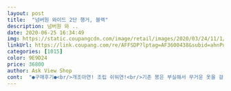 ```yaml
---
layout: post 
title:  "넘버원 와이드 2단 행거, 블랙" 
description: 넘버원 와 ..
date: 2020-06-25 16:34:49 
img: https://static.coupangcdn.com/image/retail/images/2020/03/24/11/1/c1bfe1ef-9ed4-400c-98bf-47bdb6dfc364.jpg 
linkUrl: https://link.coupang.com/re/AFFSDP?lptag=AF3600438&subid=ahnPublicAsk&pageKey=1421638352&itemId=2460242637&vendorItemId=70453761052&traceid=V0-113-1917a6643e9c7803 
categories: [1015] 
color: 9E9D24 
price: 36800 
author: Ask View Shop 
cont:  "●구매후기●<br/>개조아연! 조립 쉬워연!<br/>기존 봉은 부실해서 무거운 옷을 걸었더니 무너질듯 한데<br/>다만 전 설명서를 넘 대충 봐서 고정했다 풀렀다를 반복했네요 ㅎㅎ 얇은 고리를 안껴 빼고 고정부위에 걸려빼고 ㅎㅎ 높이 결정하시고 기둥고정 했네요.<br/><br/>디자인 깔끔 설치도 간단하긴한데 약할수도 있겠다는 생각이 드네요 그래도 와이드해서 옷정리가 된듯잘쓸게요<br/>반복해서 조금 힘들었지만 상품 좋아요.<br/><br/>안 예민하고 안까다로운 사람의 후기<br/>여자혼자 조립도 뚝딱 입니다.<br/><br/>옆에 고리에 가방도 걸고 벨트도 걸고 넘넘 좋아요<br/>와우 정말 튼튼하고 좋아요.<br/><br/>이건 완전ㄴ 튼튼이 입니다.<br/>ㅎㅎ<br/>재구매의사 100%입니다.<br/><br/>" 
---
```

